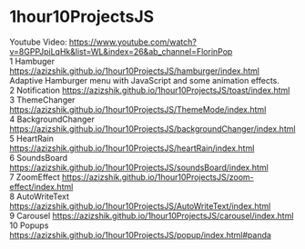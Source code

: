 # 1hour10ProjectsJS
Youtube Video: https://www.youtube.com/watch?v=8GPPJpiLqHk&list=WL&index=26&ab_channel=FlorinPop
<br>
1 Hambuger https://azizshik.github.io/1hour10ProjectsJS/hamburger/index.html <br>
Adaptive Hamburger menu with JavaScript and some animation effects. <br>
2 Notification https://azizshik.github.io/1hour10ProjectsJS/toast/index.html <br>
3 ThemeChanger https://azizshik.github.io/1hour10ProjectsJS/ThemeMode/index.html <br>
4 BackgroundChanger https://azizshik.github.io/1hour10ProjectsJS/backgroundChanger/index.html <br>
5 HeartRain https://azizshik.github.io/1hour10ProjectsJS/heartRain/index.html <br>
6 SoundsBoard https://azizshik.github.io/1hour10ProjectsJS/soundsBoard/index.html <br>
7 ZoomEffect https://azizshik.github.io/1hour10ProjectsJS/zoom-effect/index.html <br>
8 AutoWriteText https://azizshik.github.io/1hour10ProjectsJS/AutoWriteText/index.html <br>
9 Carousel https://azizshik.github.io/1hour10ProjectsJS/carousel/index.html <br>
10 Popups https://azizshik.github.io/1hour10ProjectsJS/popup/index.html#panda
